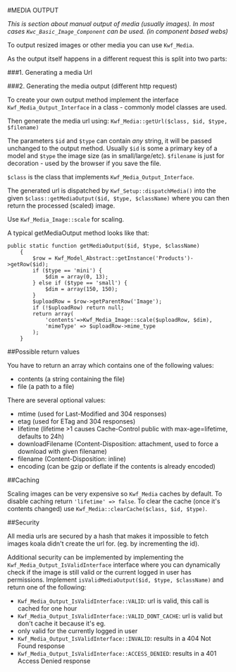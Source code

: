 #MEDIA OUTPUT

_This is section about manual output of media (usually images). 
In most cases `Kwc_Basic_Image_Component` can be used. (in component based webs)_

To output resized images or other media you can use `Kwf_Media`.

As the output itself happens in a different request this is split into two parts:

###1. Generating a media Url

###2. Generating the media output (different http request)

To create your own output method implement the interface `Kwf_Media_Output_Interface` in a class - 
commonly model classes are used.

Then generate the media url using: `Kwf_Media::getUrl($class, $id, $type, $filename)`

The parameters `$id` and `$type` can contain *any* string, it will be passed unchanged to the output method. 
Usually `$id` is some a primary key of a model and `$type` the image size (as in small/large/etc). `$filename`
is just for decoration - used by the browser if you save the file.

`$class` is the class that implements `Kwf_Media_Output_Interface`.

The generated url is dispatched by `Kwf_Setup::dispatchMedia()` into the given 
`$class::getMediaOutput($id, $type, $className)` where you can then return the processed (scaled) image.

Use `Kwf_Media_Image::scale` for scaling.

A typical getMediaOutput method looks like that:

    public static function getMediaOutput($id, $type, $className)
        {
            $row = Kwf_Model_Abstract::getInstance('Products')->getRow($id);
            if ($type == 'mini') {
                $dim = array(0, 13);
            } else if ($type == 'small') {
                $dim = array(150, 150);
            }
            $uploadRow = $row->getParentRow('Image');
            if (!$uploadRow) return null;
            return array(
                'contents'=>Kwf_Media_Image::scale($uploadRow, $dim),
                'mimeType' => $uploadRow->mime_type
            );
        }
        
##Possible return values
        
You have to return an array which contains one of the following values:

* contents (a string containing the file)
* file (a path to a file)

There are several optional values:

* mtime (used for Last-Modified and 304 responses)
* etag (used for ETag and 304 responses)
* lifetime (lifetime >1 causes Cache-Control public with max-age=lifetime, defaults to 24h)
* downloadFilename (Content-Disposition: attachment, used to force a download with given filename)
* filename (Content-Disposition: inline)
* encoding (can be gzip or deflate if the contents is already encoded)   
     
     
##Caching

Scaling images can be very expensive so `Kwf_Media` caches by default. To disable caching return `'lifetime' => false`. 
To clear the cache (once it's contents changed) use `Kwf_Media::clearCache($class, $id, $type)`.

##Security

All media urls are secured by a hash that makes it impossible to fetch images koala didn't create the url for. 
(eg. by incrementing the id).

Additional security can be implemented by implementing the `Kwf_Media_Output_IsValidInterface` interface where you can 
dynamically check if the image is still valid or the current logged in user has permissions. 
Implement `isValidMediaOutput($id, $type, $className)` and return one of the following:

* `Kwf_Media_Output_IsValidInterface::VALID`: url is valid, this call is cached for one hour
* `Kwf_Media_Output_IsValidInterface::VALID_DONT_CACHE`: url is valid but don't cache it because it's eg. 
* only valid for the currently logged in user
* `Kwf_Media_Output_IsValidInterface::INVALID`: results in a 404 Not Found response
* `Kwf_Media_Output_IsValidInterface::ACCESS_DENIED`: results in a 401 Access Denied response